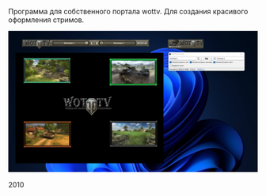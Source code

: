 Программа для собственного портала wottv. Для создания красивого оформления стримов.

![Main screen](https://github.com/agrebnevru/wottv_tablichka/raw/master/screen.jpg)

2010
